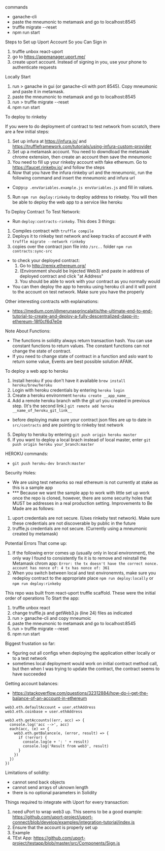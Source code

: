 commands
- ganache-cli
- paste the mneumonic to metamask and go to localhost:8545
- truffle migrate --reset
- npm run start




Steps to Set up Uport Account So you Can Sign in
1. truffle unbox react-uport
2. go to https://appmanager.uport.me/
3. create uport account. Instead of signing in you, use your phone to authenticate requests

Locally Start
1. run > ganache in gui (or ganache-cli with port 8545). Copy mneumonic and paste it in metamask.
3. paste the mneumonic to metamask and go to localhost:8545
4. run > truffle migrate --reset
5. npm run start

To deploy to rinkeby

If you were to do deployment of contract to test network from scratch, there are a few initial steps:
1. Set up infura at https://infura.io/ and https://truffleframework.com/tutorials/using-infura-custom-provider
2. Set up a metamask account. You need to downdload the metamask chrome extension, then create an account then save the mneumonic
3. You need to fill up your rinkeby account with fake ethereum. Go to https://faucet.rinkeby.io/ and follow the steps
4. Now that you have the infura rinkeby url and the mneumonic, run the following command and insert the mneumonic and infura url
-  Copy`cp .envVariables.example.js envVariables.js` and fill in values.
5. Run `npm run deploy:rinkeby` to deploy address to rinkeby. You will then be able to deploy the web app to a service like heroku


To Deploy Contract To Test Network:
 - Run `deploy:contracts-rinkeby`. This does 3 things:
 1. Compiles contract with `truffle compile`
 2. Deploys it to rinkeby test network and keep tracks of account # with `truffle migrate --network rinkeby`
 3. copies over the contract json file into `/src..` folder `npm run contracts:sync-src`
 - to check your deployed contract:
    1. Go to http://remix.ethereum.org/
    2. (Environment should be Injected Web3) and paste in address of deployed contract and click "at Address"
    3. You should be able to work with your contract as you normally would
 - You can then deploy the app to heroku using heroku cli and it will point to the account on test network. Make sure you have the properly

Other interesting contracts with explainations:
- https://medium.com/@merunasgrincalaitis/the-ultimate-end-to-end-tutorial-to-create-and-deploy-a-fully-descentralized-dapp-in-ethereum-18f0cf6d7e0e


Note About Functions:
- The functions in solidity always return transaction hash. You can use constant functions to return values. The constant functions can not change the state of contract.
- If you need to change state of contract in a function and aslo want to return some value, Events are best possible solution AFAIK.


 To deploy a web app to heroku
 1. Install heroku if you don't have it available `brew install heroku/brew/heroku`
 2. Login with heroku credentials by entering `heroku login`
 3. Create a heroku environment `heroku create __app_name__`
 4. Add a remote heroku branch with the git url you created in previous step. (It's the second link.) `git remote add heroku __name_of_heroku_git_link__`
 - before deploying make sure your contract json files are up to date in `src/contracts` and are pointing to rinkeby test network
 5. Deploy to heroku by entering `git push origin heroku master`
 6. If you want to deploy a local brach instead of local master, enter `git push origin heroku your_branch:master`

HEROKU commands:
- `git push heroku-dev branch:master`

Security Holes:
- We are using test networks so real ethereum is not currently at stake as this is a sample app
- *** Because we want the sample app to work with little set up work once the repo is cloned, however, there are some security holes that MUST be addresses in a real production setting. Improvements to Be Made are as follows:
1. uport credentials are not secure. (Uses rinkeby test network). Make sure these credentials are not discoverable by public in the future
2. truffle.js credentials are not secure. (Currently using a mneumonic created by metamask)


Potential Errors That come up:
1. If the following error comes up (usually only in local environment), the only way I found to consistently fix it is to remove and reinstall the Metamask chrom app: `Error: the tx doesn't have the correct nonce. account has nonce of: 4 tx has nonce of: 361`
2. When you switch between local and test environemnts, make sure you redeploy contract to the appropriate place `npm run deploy:locally` or `npm run deploy:rinkeby`

This repo was built from react-uport truffle scaffold. These were the initial order of operations To Start the app:
1. truffle unbox react
2. change truffle.js and getWeb3.js (line 24) files as indicated
3. run > ganache-cli and copy mneumoic
4. paste the mneumonic to metamask and go to localhost:8545
5. run > truffle migrate --reset
6. npm run start


Biggest frustation so far:
- figuring out all configs when deploying the application either locally or to a test network
- sometimes local deployment would work on initial contract method call, but then when I was trying to update the contract, the contract seems to have succeeded



Getting account balances:
- https://stackoverflow.com/questions/32312884/how-do-i-get-the-balance-of-an-account-in-ethereum
```
web3.eth.defaultAccount = user.ethAddress
web3.eth.coinbase = user.ethAddress

web3.eth.getAccounts((err, acc) => {
  console.log('acc -->', acc)
  each(acc, (e) => {
    web3.eth.getBalance(e, (error, result) => {
      if (!error) {
        console.log(e + ': ' + result)
        console.log('Result from web3', result)
      }
    })
  })
})
```


Limitations of solidity:
- cannot send back objects
- cannot send arrays of uknown length
-  there is no optional parameters in Solidity



  Things required to integrate with Uport for every transaction:
  1. need uPort to wrap web3 up. This seems to be a good example: https://github.com/uport-project/uport-connect/blob/develop/examples/integration-tutorial/index.js
  2. Ensure that the account is properly set up
  3. Example
  4. TEst App: https://github.com/uport-project/testapp/blob/master/src/Components/Sign.js